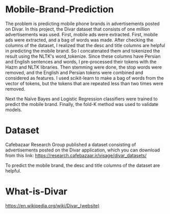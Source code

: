 # Mobile-Brand-Prediction
The problem is predicting mobile phone brands in advertisements posted on Divar. In this project, the Divar dataset that consists of one million advertisements was used. First, mobile ads were extracted. First, mobile ads were extracted, and a bag of words was made. After checking the columns of the dataset, I realized that the desc and title columns are helpful in predicting the mobile brand. So I concatenated them and tokenized the result using the NLTK's word_tokenize. Since these columns have Persian and English sentences and words, I pre-processed their tokens with the Hazm and NLTK libraries. Then stemming were done, the stop words were removed, and the English and Persian tokens were combined and considered as features. I used scikit-learn to make a bag of words from the vector of tokens, but the tokens that are repeated less than two times were removed.

Next the Naïve Bayes and Logistic  Regression classifiers were trained to predict the mobile brand. Finally, the fold-K method was used to validate models.

# Dataset
Cafebazaar Research Group published a dataset consisting of advertisements posted on the Divar application, which you can download from this link:
https://research.cafebazaar.ir/visage/divar_datasets/

To predict the mobile brand, the desc and title columns of the dataset are helpful.
# What-is-Divar
https://en.wikipedia.org/wiki/Divar_(website)
